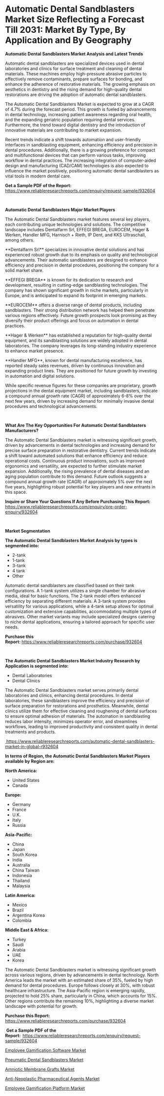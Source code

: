 <p><h1>Automatic Dental Sandblasters Market Size Reflecting a Forecast Till 2031: Market By Type, By Application and By Geography</h1></p><p><strong>Automatic Dental Sandblasters Market Analysis and Latest Trends</strong></p>
<p><p>Automatic dental sandblasters are specialized devices used in dental laboratories and clinics for surface treatment and cleaning of dental materials. These machines employ high-pressure abrasive particles to effectively remove contaminants, prepare surfaces for bonding, and enhance the adherence of restorative materials. The growing emphasis on aesthetics in dentistry and the rising demand for high-quality dental restorations are driving the adoption of automatic dental sandblasters.</p><p>The Automatic Dental Sandblasters Market is expected to grow at a CAGR of 4.7% during the forecast period. This growth is fueled by advancements in dental technology, increasing patient awareness regarding oral health, and the expanding geriatric population requiring dental services. Furthermore, the trend toward digital dentistry and the introduction of innovative materials are contributing to market expansion.</p><p>Recent trends indicate a shift towards automation and user-friendly interfaces in sandblasting equipment, enhancing efficiency and precision in dental procedures. Additionally, there is a growing preference for compact and multifunctional devices that can perform various tasks, improving workflow in dental practices. The increasing integration of computer-aided design and manufacturing (CAD/CAM) technologies is also expected to influence the market positively, positioning automatic dental sandblasters as vital tools in modern dental care.</p></p>
<p><strong>Get a Sample PDF of the Report:&nbsp;</strong> <a href="https://www.reliableresearchreports.com/enquiry/request-sample/932604?utm_campaign=38&utm_medium=2&utm_source=Github&utm_content=ia&utm_term=03122024&utm_id=automatic-dental-sandblasters">https://www.reliableresearchreports.com/enquiry/request-sample/932604</a></p>
<p>&nbsp;</p>
<p><strong>Automatic Dental Sandblasters Major Market Players</strong></p>
<p><p>The Automatic Dental Sandblasters market features several key players, each contributing unique technologies and solutions. The competitive landscape includes Dentalfarm Srl, EFFEGI BREGA, EUROCEM, Hager & Werken, Handler MFG, Harnisch + Rieth, IP Dent, and KKS Ultraschall, among others.</p><p>**Dentalfarm Srl** specializes in innovative dental solutions and has experienced robust growth due to its emphasis on quality and technological advancements. Their automatic sandblasters are designed to enhance efficiency and precision in dental procedures, positioning the company for a solid market share.</p><p>**EFFEGI BREGA** is known for its dedication to research and development, resulting in cutting-edge sandblasting technologies. The company has shown significant growth in niche markets, particularly in Europe, and is anticipated to expand its footprint in emerging markets.</p><p>**EUROCEM** offers a diverse range of dental products, including sandblasters. Their strong distribution network has helped them penetrate various regions effectively. Future growth prospects look promising as they diversify their product offerings and focus on automation in dental practices.</p><p>**Hager & Werken** has established a reputation for high-quality dental equipment, and its sandblasting solutions are widely adopted in dental laboratories. The company leverages its long-standing industry experience to enhance market presence.</p><p>**Handler MFG**, known for dental manufacturing excellence, has reported steady sales revenues, driven by continuous innovation and expanding product lines. They are positioned for future growth by investing in automation and digital solutions.</p><p>While specific revenue figures for these companies are proprietary, growth projections in the dental equipment market, including sandblasters, indicate a compound annual growth rate (CAGR) of approximately 6-8% over the next few years, driven by increasing demand for minimally invasive dental procedures and technological advancements.</p></p>
<p>&nbsp;</p>
<p><strong>What Are The Key Opportunities For Automatic Dental Sandblasters Manufacturers?</strong></p>
<p><p>The Automatic Dental Sandblasters market is witnessing significant growth, driven by advancements in dental technologies and increasing demand for precise surface preparation in restorative dentistry. Current trends indicate a shift toward automated solutions that enhance efficiency and reduce operational costs. Continuous product innovations, such as improved ergonomics and versatility, are expected to further stimulate market expansion. Additionally, the rising prevalence of dental diseases and an aging population contribute to this demand. Future outlook suggests a compound annual growth rate (CAGR) of approximately 5% over the next five years, highlighting robust potential for key players and new entrants in this space.</p></p>
<p><strong>Inquire or Share Your Questions If Any Before Purchasing This Report:</strong> <a href="https://www.reliableresearchreports.com/enquiry/pre-order-enquiry/932604?utm_campaign=38&utm_medium=2&utm_source=Github&utm_content=ia&utm_term=03122024&utm_id=automatic-dental-sandblasters">https://www.reliableresearchreports.com/enquiry/pre-order-enquiry/932604</a></p>
<p>&nbsp;</p>
<p><strong>Market Segmentation</strong></p>
<p><strong>The Automatic Dental Sandblasters Market Analysis by types is segmented into:</strong></p>
<p><ul><li>2-tank</li><li>1-tank</li><li>3-tank</li><li>4 tank</li><li>Other</li></ul></p>
<p><p>Automatic dental sandblasters are classified based on their tank configurations. A 1-tank system utilizes a single chamber for abrasive media, ideal for basic functions. The 2-tank model offers enhanced efficiency by separating different materials. A 3-tank system provides versatility for various applications, while a 4-tank setup allows for optimal customization and extensive capabilities, accommodating multiple types of abrasives. Other market variants may include specialized designs catering to niche dental applications, ensuring a tailored approach for specific user needs.</p></p>
<p><strong>Purchase this Report:&nbsp;</strong><a href="https://www.reliableresearchreports.com/purchase/932604?utm_campaign=38&utm_medium=2&utm_source=Github&utm_content=ia&utm_term=03122024&utm_id=automatic-dental-sandblasters">https://www.reliableresearchreports.com/purchase/932604</a></p>
<p>&nbsp;</p>
<p><strong>The Automatic Dental Sandblasters Market Industry Research by Application is segmented into:</strong></p>
<p><ul><li>Dental Laboratories</li><li>Dental Clinics</li></ul></p>
<p><p>The Automatic Dental Sandblasters market serves primarily dental laboratories and clinics, enhancing dental procedures. In dental laboratories, these sandblasters improve the efficiency and precision of surface preparation for restorations and prosthetics. Meanwhile, dental clinics utilize them for effective cleaning and roughening of dental surfaces to ensure optimal adhesion of materials. The automation in sandblasting reduces labor intensity, minimizes operator error, and streamlines workflows, leading to improved productivity and consistent quality in dental treatments and products.</p></p>
<p><a href="https://www.reliableresearchreports.com/automatic-dental-sandblasters-market-in-global-r932604?utm_campaign=38&utm_medium=2&utm_source=Github&utm_content=ia&utm_term=03122024&utm_id=automatic-dental-sandblasters">&nbsp;https://www.reliableresearchreports.com/automatic-dental-sandblasters-market-in-global-r932604</a></p>
<p><strong>In terms of Region, the Automatic Dental Sandblasters Market Players available by Region are:</strong></p>
<p>
    <p> <strong> North America: </strong>
        <ul>
            <li>United States</li>
            <li>Canada</li>
        </ul>
        </p> 
    <p> <strong> Europe: </strong>
        <ul>
            <li>Germany</li>
            <li>France</li>
            <li>U.K.</li>
            <li>Italy</li>
            <li>Russia</li>
        </ul>
        </p> 
    <p> <strong> Asia-Pacific: </strong>
        <ul>
            <li>China</li>
            <li>Japan</li>
            <li>South Korea</li>
            <li>India</li>
            <li>Australia</li>
            <li>China Taiwan</li>
            <li>Indonesia</li>
            <li>Thailand</li>
            <li>Malaysia</li>
        </ul>
        </p> 
    <p> <strong> Latin America: </strong>
        <ul>
            <li>Mexico</li>
            <li>Brazil</li>
            <li>Argentina Korea</li>
            <li>Colombia</li>
        </ul>
        </p> 
    <p> <strong> Middle East & Africa: </strong>
        <ul>
            <li>Turkey</li>
            <li>Saudi</li>
            <li>Arabia</li>
            <li>UAE</li>
            <li>Korea</li>
        </ul>
    </p>
    </p>
<p><p>The Automatic Dental Sandblasters market is witnessing significant growth across various regions, driven by advancements in dental technology. North America leads the market with an estimated share of 35%, fueled by high demand for dental procedures. Europe follows closely at 30%, with robust healthcare infrastructure. The Asia-Pacific region is emerging rapidly, projected to hold 25% share, particularly in China, which accounts for 15%. Other regions contribute the remaining 10%, highlighting a diverse market landscape with potential for growth.</p></p>
<p><strong>Purchase this Report: </strong><a href="https://www.reliableresearchreports.com/purchase/932604?utm_campaign=38&utm_medium=2&utm_source=Github&utm_content=ia&utm_term=03122024&utm_id=automatic-dental-sandblasters">https://www.reliableresearchreports.com/purchase/932604</a></p>
<p>&nbsp;<strong>Get a Sample PDF of the Report:&nbsp;&nbsp;</strong><a href="https://www.reliableresearchreports.com/enquiry/request-sample/932604?utm_campaign=38&utm_medium=2&utm_source=Github&utm_content=ia&utm_term=03122024&utm_id=automatic-dental-sandblasters">https://www.reliableresearchreports.com/enquiry/request-sample/932604</a></p>
<p><strong></strong></p>
<p><p><a href="https://www.linkedin.com/pulse/employee-gamification-software-market-study-creating-business-1mfme?utm_campaign=38&utm_medium=2&utm_source=Github&utm_content=ia&utm_term=03122024&utm_id=automatic-dental-sandblasters">Employee Gamification Software Market</a></p><p><a href="https://github.com/arionmp/Market-Research-Report-List-5/blob/main/pneumatic-dental-sandblasters-market.md?utm_campaign=38&utm_medium=2&utm_source=Github&utm_content=ia&utm_term=03122024&utm_id=automatic-dental-sandblasters">Pneumatic Dental Sandblasters Market</a></p><p><a href="https://issuu.com/reportprime-2/docs/amniotic-membrane-grafts-market-size-2030.pptx?utm_campaign=38&utm_medium=2&utm_source=Github&utm_content=ia&utm_term=03122024&utm_id=automatic-dental-sandblasters">Amniotic Membrane Grafts Market</a></p><p><a href="https://issuu.com/reportprime-2/docs/anti-neoplastic-pharmaceutical-agents-market-size-?utm_campaign=38&utm_medium=2&utm_source=Github&utm_content=ia&utm_term=03122024&utm_id=automatic-dental-sandblasters">Anti-Neoplastic Pharmaceutical Agents Market</a></p><p><a href="https://www.linkedin.com/pulse/employee-gamification-platform-market-report-size-revenue-forecast-8bsie?utm_campaign=38&utm_medium=2&utm_source=Github&utm_content=ia&utm_term=03122024&utm_id=automatic-dental-sandblasters">Employee Gamification Platform Market</a></p></p>